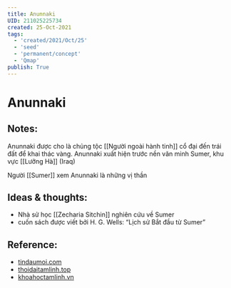 ```yaml
---
title: Anunnaki
UID: 211025225734
created: 25-Oct-2021
tags:
  - 'created/2021/Oct/25'
  - 'seed'
  - 'permanent/concept'
  - 'Qmap'
publish: True
---
```

# Anunnaki

## Notes:
Anunnaki được cho là chủng tộc [[Người ngoài hành tinh]] cổ đại đến trái đất để khai thác vàng. Anunnaki xuất hiện trước nền văn minh Sumer, khu vực [[Lưỡng Hà]] (Iraq)

Người [[Sumer]] xem Anunnaki là những vị thần

## Ideas & thoughts:
- Nhà sử học [[Zecharia Sitchin]] nghiên cứu về Sumer
- cuốn sách được viết bởi H. G. Wells: “Lịch sử Bắt đầu từ Sumer”

## Reference:
- [tindaumoi.com](https://tindaumoi.com/anunnaki--chung-nguoi-ngoai-hanh-tinh-tung-den-trai-at.html)
- [thoidaitamlinh.top](https://www.thoidaitamlinh.top/2018/11/top-14-su-that-ve-nguoi-ngoai-hanh-tinh-Anunnaki.html)
- [khoahoctamlinh.vn](https://khoahoctamlinh.vn/kham-pha/chinh-phu-iraq-thua-nhan-chung-nguoi-ngoai-hanh-tinh-anunnaki-la-co-that-1330.html)
